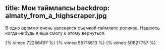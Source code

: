 title: Мои таймлапсы
backdrop: almaty_from_a_highscraper.jpg
---

В одно время я очень увлекался съемкой таймлапс роликов. Надеюсь когда-нибудь я еще смогу к этому вернуться.

{% vimeo 72256497 %}
{% vimeo 55715613 %}
{% vimeo 50827757 %}